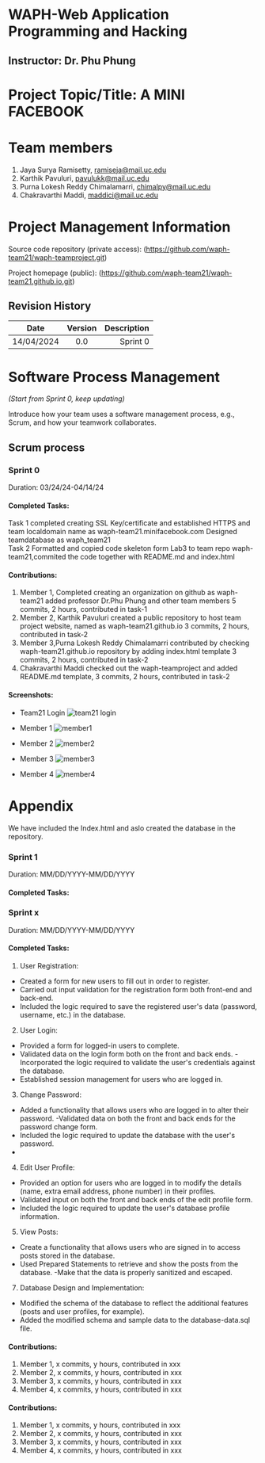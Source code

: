 
# WAPH-Web Application Programming and Hacking

## Instructor: Dr. Phu Phung

# Project Topic/Title: A MINI FACEBOOK

# Team members

1. Jaya Surya Ramisetty, ramiseja@mail.uc.edu
2. Karthik Pavuluri, pavulukk@mail.uc.edu
3. Purna Lokesh Reddy Chimalamarri, chimalpy@mail.uc.edu
4. Chakravarthi Maddi, maddici@mail.uc.edu

# Project Management Information

Source code repository (private access): (https://github.com/waph-team21/waph-teamproject.git)

Project homepage (public): (https://github.com/waph-team21/waph-team21.github.io.git)

## Revision History

| Date       |   Version     |  Description |
|------------|:-------------:|-------------:|
| 14/04/2024 |  0.0          | Sprint 0  |





# Software Process Management

_(Start from Sprint 0, keep updating)_

Introduce how your team uses a software management process, e.g., Scrum, and how your teamwork collaborates.

## Scrum process

### Sprint 0

Duration: 03/24/24-04/14/24

#### Completed Tasks: 

Task 1
completed creating SSL Key/certificate and established HTTPS and team localdomain name as waph-team21.minifacebook.com
Designed teamdatabase as waph_team21  
Task 2
Formatted and copied code skeleton form Lab3 to team repo waph-team21,commited the code together with README.md and index.html

#### Contributions: 

1. Member 1,  Completed creating an organization on github as waph-team21 added professor Dr.Phu Phung and other team members 5 commits, 2 hours, contributed in task-1
2. Member 2, Karthik Pavuluri created a public repository to host team project website, named as waph-team21.github.io 3 commits, 2 hours, contributed in task-2
3. Member 3,Purna Lokesh Reddy Chimalamarri contributed by checking waph-team21.github.io repository by adding index.html template 3 commits, 2 hours, contributed in task-2
4. Chakravarthi Maddi checked out the waph-teamproject and added README.md template, 3 commits, 2 hours, contributed in task-2

#### Screenshots:
- Team21 Login
![team21 login](Images/team21login.png)

- Member 1
![member1](Images/suryaindexhtml.png)

- Member 2
![member2](Images/karthikindex.png)

- Member 3
![member3](Images/lokeshtesthtml.png)

- Member 4
![member4](Images/maddici-index.png)

# Appendix

We have included the Index.html and aslo created the database in the repository.

### Sprint 1

Duration: MM/DD/YYYY-MM/DD/YYYY

#### Completed Tasks: 

### Sprint x

Duration: MM/DD/YYYY-MM/DD/YYYY

#### Completed Tasks: 
1. User Registration: 
- Created a form for new users to fill out in order to register.
- Carried out input validation for the registration form both front-end and back-end.
- Included the logic required to save the registered user's data (password, username, etc.) in the database.

2. User Login: 
- Provided a form for logged-in users to complete.
- Validated data on the login form both on the front and back ends.
-Incorporated the logic required to validate the user's credentials against the database.
- Established session management for users who are logged in.

3. Change Password:
- Added a functionality that allows users who are logged in to alter their password.
-Validated data on both the front and back ends for the password change form.
- Included the logic required to update the database with the user's password.
- 
4. Edit User Profile: 
- Provided an option for users who are logged in to modify the details (name, extra email address, phone number) in their profiles.
- Validated input on both the front and back ends of the edit profile form.
- Included the logic required to update the user's database profile information.

5. View Posts:
- Create a functionality that allows users who are signed in to access posts stored in the database.
- Used Prepared Statements to retrieve and show the posts from the database.
-Make that the data is properly sanitized and escaped.

7. Database Design and Implementation: 
- Modified the schema of the database to reflect the additional features (posts and user profiles, for example).
- Added the modified schema and sample data to the database-data.sql file.





  
#### Contributions: 

1. Member 1, x commits, y hours, contributed in xxx
2. Member 2, x commits, y hours, contributed in xxx
3. Member 3, x commits, y hours, contributed in xxx
4. Member 4, x commits, y hours, contributed in xxx
#### Contributions: 

1. Member 1, x commits, y hours, contributed in xxx
2. Member 2, x commits, y hours, contributed in xxx
3. Member 3, x commits, y hours, contributed in xxx
4. Member 4, x commits, y hours, contributed in xxx


